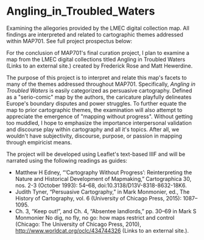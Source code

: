 # Angling_in_Troubled_Waters
Examining the allegories provided by the LMEC digital collection map. All findings are interpreted and related to cartographic themes addressed within MAP701. See full project prospectus below:

For the conclusion of MAP701's final curation project, I plan to examine a map from the LMEC digital collections titled Angling in Troubled Waters (Links to an external site.) created by Frederick Rose and Matt Hewerdine.

The purpose of this project is to interpret and relate this map's facets to many of the themes addressed throughout MAP701. Specifically, *Angling in Troubled Waters* is easily categorized as persuasive cartography. Defined as a "serio-comic" map by the authors, the caricature playfully delineates Europe's boundary disputes and power struggles. To further equate the map to prior cartographic themes, the examination will also attempt to appreciate the emergence of "mapping without progress". Without getting too muddled, I hope to emphasize the importance interpersonal validation and discourse play within cartography and all it's topics. After all, we wouldn't have subjectivity, discourse, purpose, or passion in mapping through empiricist means. 

The project will be developed using Leaflet's text-based IIIF and will be narrated using the following readings as guides:

+ Matthew H Edney, “‘Cartography Without Progress’: Reinterpreting the Nature and Historical Development of Mapmaking,” Cartographica 30, nos. 2-3 (October 1993): 54–68, doi:10.3138/D13V-8318-8632-18K6.
+ Judith Tyner, “Persuasive Cartography,” in Mark Monmonier, ed., The History of Cartography, vol. 6 (University of Chicago Press, 2015): 1087–1095.
+ Ch. 3, “Keep out!”, and Ch. 4, “Absentee landlords,” pp. 30–69 in Mark S Monmonier No dig, no fly, no go: how maps restrict and control (Chicago: The University of Chicago Press, 2010), http://www.worldcat.org/oclc/434744326 (Links to an external site.).
